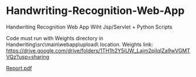 # Handwriting-Recognition-Web-App
Handwriting Recognition Web App Wiht Jsp/Servlet + Python Scripts

Code must run with Weights directory in Handwriting\src\main\webapp\upload\ location.
Weights link:
https://drive.google.com/drive/folders/1TH1h2Y5iUW_Lajm2pjIqIZa9wVGMTVQz?usp=sharing

[Report.pdf](https://github.com/b21803366/Handwriting-Recognition-Web-App/blob/main/report.pdf)
